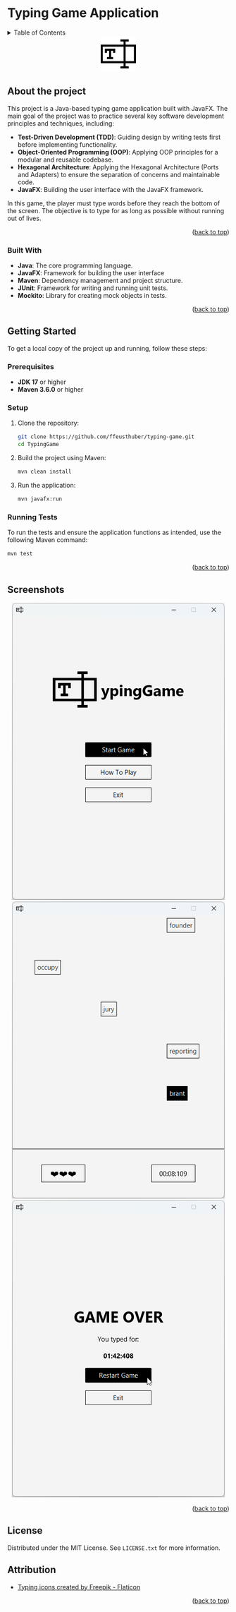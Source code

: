 <a id="readme-top"></a>

# Typing Game Application

<details>
  <summary>Table of Contents</summary>
  <ol>
    <li>
      <a href="#about-the-project">About The Project</a>
      <ul>
        <li><a href="#built-with">Built With</a></li>
      </ul>
    </li>
    <li>
      <a href="#getting-started">Getting Started</a>
      <ul>
        <li><a href="#prerequisites">Prerequisites</a></li>
        <li><a href="#setup">Setup</a></li>
        <li><a href="#running-tests">Running Tests</a></li>
      </ul>
    </li>
   <li><a href="#screenshots">Screenshots</a></li>
   <li><a href="#license">License</a></li>
  </ol>
</details>

<div align="center">
   <a href="https://github.com/ffeusthuber/TypingGame">
    <img src="src/main/resources/images/logo.png" alt="Logo" width="80" height="80">
  </a>
</div>

## About the project

This project is a Java-based typing game application built with JavaFX. The main goal of the project was to practice several key software development principles and techniques, including:

- **Test-Driven Development (TDD)**: Guiding design by writing tests first before implementing functionality.
- **Object-Oriented Programming (OOP)**: Applying OOP principles for a modular and reusable codebase.
- **Hexagonal Architecture**: Applying the Hexagonal Architecture (Ports and Adapters) to ensure the separation of concerns and maintainable code.
- **JavaFX**: Building the user interface with the JavaFX framework.

In this game, the player must type words before they reach the bottom of the screen. The objective is to type for as long as possible without running out of lives.

<p align="right">(<a href="#readme-top">back to top</a>)</p>

### Built With
- **Java**: The core programming language.
- **JavaFX**: Framework for building the user interface
- **Maven**:  Dependency management and project structure.
- **JUnit**: Framework for writing and running unit tests.
- **Mockito**: Library for creating mock objects in tests.

<p align="right">(<a href="#readme-top">back to top</a>)</p>

## Getting Started

To get a local copy of the project up and running, follow these steps:

### Prerequisites

- **JDK 17** or higher
- **Maven 3.6.0** or higher

### Setup

1. Clone the repository:
    ```sh
    git clone https://github.com/ffeusthuber/typing-game.git
    cd TypingGame
    ```

2. Build the project using Maven:
    ```sh
    mvn clean install
    ```

3. Run the application:
    ```sh
    mvn javafx:run
    ```

### Running Tests

To run the tests and ensure the application functions as intended, use the following Maven command:
```sh
mvn test
```

<p align="right">(<a href="#readme-top">back to top</a>)</p>

## Screenshots
<div align="center">
   <a href="https://github.com/ffeusthuber/TypingGame">
    <img src="src/main/resources/images/mainmenu_screenshot.png" alt="Main Menu">
  </a>
<br/>
   <a href="https://github.com/ffeusthuber/TypingGame">
    <img src="src/main/resources/images/gameplay_screenshot.png" alt="Gameplay">
  </a>
<br/>
   <a href="https://github.com/ffeusthuber/TypingGame">
    <img src="src/main/resources/images/gameover_screenshot.png" alt="GameOver">
  </a>
</div>

<p align="right">(<a href="#readme-top">back to top</a>)</p>

## License

Distributed under the MIT License. See `LICENSE.txt` for more information.

## Attribution
<ul>
<li><a href="https://www.flaticon.com/free-icons/typing" title="typing icons">Typing icons created by Freepik - Flaticon</a></li>
</ul>

<p align="right">(<a href="#readme-top">back to top</a>)</p>

